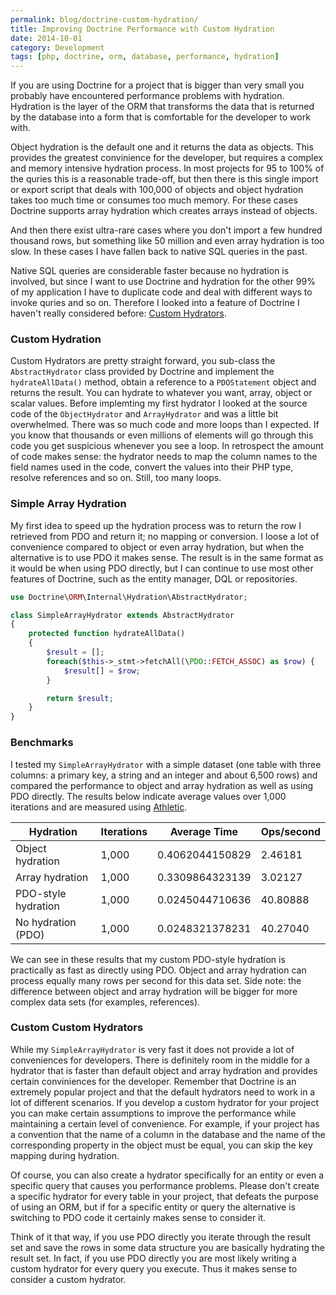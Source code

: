 ```yaml
---
permalink: blog/doctrine-custom-hydration/
title: Improving Doctrine Performance with Custom Hydration
date: 2014-10-01
category: Development
tags: [php, doctrine, orm, database, performance, hydration]
---
```


If you are using Doctrine for a project that is bigger than very small you probably have encountered performance problems with hydration. Hydration is the layer of the ORM that transforms the data that is returned by the database into a form that is comfortable for the developer to work with.

Object hydration is the default one and it returns the data as objects. This provides the greatest convinience for the developer, but requires a complex and memory intensive hydration process. In most projects for 95 to 100% of the quries this is a reasonable trade-off, but then there is this single import or export script that deals with 100,000 of objects and object hydration takes too much time or consumes too much memory. For these cases Doctrine supports array hydration which creates arrays instead of objects.

And then there exist ultra-rare cases where you don't import a few hundred thousand rows, but something like 50 million and even array hydration is too slow. In these cases I have fallen back to native SQL queries in the past.

Native SQL queries are considerable faster because no hydration is involved, but since I want to use Doctrine and hydration for the other 99% of my application I have to duplicate code and deal with different ways to invoke quries and so on. Therefore I looked into a feature of Doctrine I haven't really considered before: [Custom Hydrators](http://docs.doctrine-project.org/projects/doctrine-orm/en/latest/reference/dql-doctrine-query-language.html#custom-hydration-modes).

### Custom Hydration

Custom Hydrators are pretty straight forward, you sub-class the `AbstractHydrator` class provided by Doctrine and implement the `hydrateAllData()` method, obtain a reference to a `PDOStatement` object and returns the result. You can hydrate to whatever you want, array, object or scalar values. Before implemting my first hydrator I looked at the source code of the `ObjectHydrator` and `ArrayHydrator` and was a little bit overwhelmed. There was so much code and more loops than I expected. If you know that thousands or even millions of elements will go through this code you get suspicious whenever you see a loop. In retrospect the amount of code makes sense: the hydrator needs to map the column names to the field names used in the code, convert the values into their PHP type, resolve references and so on. Still, too many loops.

### Simple Array Hydration

My first idea to speed up the hydration process was to return the row I retrieved from PDO and return it; no mapping or conversion. I loose a lot of convenience compared to object or even array hydration, but when the alternative is to use PDO it makes sense. The result is in the same format as it would be when using PDO directly, but I can continue to use most other features of Doctrine, such as the entity manager, DQL or repositories.

```php
use Doctrine\ORM\Internal\Hydration\AbstractHydrator;

class SimpleArrayHydrator extends AbstractHydrator
{
    protected function hydrateAllData()
    {
        $result = [];
        foreach($this->_stmt->fetchAll(\PDO::FETCH_ASSOC) as $row) {
            $result[] = $row;
        }

        return $result;
    }
}
```

### Benchmarks

I tested my `SimpleArrayHydrator` with a simple dataset (one table with three columns: a primary key, a string and an integer and about 6,500 rows) and compared the performance to object and array hydration as well as using PDO directly. The results below indicate average values over 1,000 iterations and are measured using [Athletic](https://github.com/polyfractal/athletic).

<table>
    <thead>
        <tr>
            <th>Hydration</th>
            <th>Iterations</th>
            <th>Average Time</th>
            <th>Ops/second</th>
        </tr>
    </thead>
    <tbody>
        <tr>
            <td>Object hydration</td>
            <td>1,000</td>
            <td>0.4062044150829</td>
            <td>2.46181</td>
        </tr>
        <tr>
            <td>Array hydration</td>
            <td>1,000</td>
            <td>0.3309864323139</td>
            <td>3.02127</td>
        </tr>
        <tr>
            <td>PDO-style hydration</td>
            <td>1,000</td>
            <td>0.0245044710636</td>
            <td>40.80888</td>
        </tr>
        <tr>
            <td>No hydration (PDO)</td>
            <td>1,000</td>
            <td>0.0248321378231</td>
            <td>40.27040</td>
        </tr>
    </tbody>
</table>

We can see in these results that my custom PDO-style hydration is practically as fast as directly using PDO. Object and array hydration can process equally many rows per second for this data set. Side note: the difference between object and array hydration will be bigger for more complex data sets (for examples, references).

### Custom Custom Hydrators

While my `SimpleArrayHydrator` is very fast it does not provide a lot of conveniences for developers. There is definitely room in the middle for a hydrator that is faster than default object and array hydration and provides certain conviniences for the developer. Remember that Doctrine is an extremely popular project and that the default hydrators need to work in a lot of different scenarios. If you develop a custom hydrator for your project you can make certain assumptions to improve the performance while maintaining a certain level of convenience. For example, if your project has a convention that the name of a column in the database and the name of the corresponding property in the object must be equal, you can skip the key mapping during hydration.

Of course, you can also create a hydrator specifically for an entity or even a specific query that causes you performance problems. Please don't create a specific hydrator for every table in your project, that defeats the purpose of using an ORM, but if for a specific entity or query the alternative is switching to PDO code it certainly makes sense to consider it.

Think of it that way, if you use PDO directly you iterate through the result set and save the rows in some data structure you are basically hydrating the result set. In fact, if you use PDO directly you are most likely writing a custom hydrator for every query you execute. Thus it makes sense to consider a custom hydrator.
